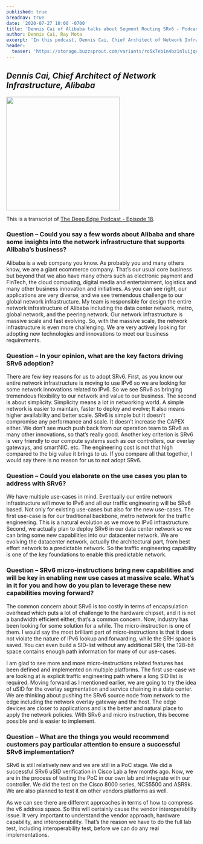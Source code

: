 ```yaml
---
published: true
breadnav: true
date: '2020-07-27 10:00 -0700'
title: 'Dennis Cai of Alibaba talks about Segment Routing SRv6 - Podcast'
author: Dennis Cai, Ray Mota
excerpt: 'In this podcast, Dennis Cai, Chief Architect of Network Infrastructure at Alibaba, talks about Segment Routing and the SRv6 adoption at Alibaba. Transcript is provided here.'
header:
  teaser: 'https://storage.buzzsprout.com/variants/ro5x7eb1n4bz1nluijqed2cqv4gl/74cb75bab2243992e98fab5156007185827084cf97936f24c0c66a651388df90.jpg'
---    
```


## *Dennis Cai, Chief Architect of Network Infrastructure, Alibaba*

[<img src="https://storage.buzzsprout.com/variants/ro5x7eb1n4bz1nluijqed2cqv4gl/74cb75bab2243992e98fab5156007185827084cf97936f24c0c66a651388df90.jpg" width="300"/>](https://www.buzzsprout.com/1010419/4702961-alibaba-dennis-cai-talks-about-segment-routing-episode-18)

This is a transcript of [The Deep Edge Podcast - Episode 18](<https://www.buzzsprout.com/1010419/4702961-alibaba-dennis-cai-talks-about-segment-routing-episode-18>).

### Question – Could you say a few words about Alibaba and share some insights into the network infrastructure that supports Alibaba’s business?
Alibaba is a web company you know. As probably you and many others know, we are a giant ecommerce company. That’s our usual core business but beyond that we also have many others such as electronic payment and FinTech, the cloud computing, digital media and entertainment, logistics and many other business innovation and initiatives. As you can see right, our applications are very diverse, and we see tremendous challenge to our global network infrastructure. My team is responsible for design the entire network infrastructure of Alibaba including the data center network, metro, global network, and the peering network. Our network infrastructure is massive scale and fast evolving. So, with the massive scale, the network infrastructure is even more challenging. We are very actively looking for adopting new technologies and innovations to meet our business requirements.

### Question – In your opinion, what are the key factors driving SRv6 adoption?

There are few key reasons for us to adopt SRv6. First, as you know our entire network infrastructure is moving to use IPv6 so we are looking for some network innovations related to IPv6. So we see SRv6 as bringing tremendous flexibility to our network and value to our business. The second is about simplicity. Simplicity means a lot in networking world. A simple network is easier to maintain, faster to deploy and evolve; It also means higher availability and better scale. SRv6 is simple but it doesn’t compromise any performance and scale. It doesn’t increase the CAPEX either. We don’t see much push back from our operation team to SRv6 as many other innovations, so that’s really good. Another key criterion is SRv6 is very friendly to our compute systems such as our controllers, our overlay gateways, and smartNIC. etc. The engineering cost is not that high compared to the big value it brings to us. If you compare all that together, I would say there is no reason for us to not adopt SRv6.

### Question – Could you elaborate on the use cases you plan to address with SRv6?

We have multiple use-cases in mind. Eventually our entire network infrastructure will move to IPv6 and all our traffic engineering will be SRv6 based. Not only for existing use-cases but also for the new use-cases. The first use-case is for our traditional backbone, metro network for the traffic engineering. This is a natural evolution as we move to IPv6 infrastructure. Second, we actually plan to deploy SRv6 in our data center network so we can bring some new capabilities into our datacenter network. We are evolving the datacenter network, actually the architectural part, from best effort network to a predictable network. So the traffic engineering capability is one of the key foundations to enable this predictable network.

### Question – SRv6 micro-instructions bring new capabilities and will be key in enabling new use cases at massive scale. What’s in it for you and how do you plan to leverage these new capabilities moving forward?

The common concern about SRv6 is too costly in terms of encapsulation overhead which puts a lot of challenge to the hardware chipset, and it is not a bandwidth efficient either, that’s a common concern. Now, industry has been looking for some solution for a while. The micro-instruction is one of them. I would say the most brilliant part of micro-instructions is that it does not violate the nature of IPv6 lookup and forwarding, while the SRH space is saved.
You can even build a SID-list without any additional SRH, the 128-bit space contains enough path information for many of our use-cases.

I am glad to see more and more micro-instructions related features has been defined and implemented on multiple platforms. The first use-case we are looking at is explicit traffic engineering path where a long SID list is required. Moving forward as I mentioned earlier, we are going to try the idea of uSID for the overlay segmentation and service chaining in a data center. We are thinking about pushing the SRv6 source node from network to the edge including the network overlay gateway and the host. The edge devices are closer to applications and is the better and natural place to apply the network policies. With SRv6 and micro instruction, this become possible and is easier to implement.

### Question – What are the things you would recommend customers pay particular attention to ensure a successful SRv6 implementation?

SRv6 is still relatively new and we are still in a PoC stage. We did a successful SRv6 uSID verification in Cisco Lab a few months ago. Now, we are in the process of testing the PoC in our own lab and integrate with our controller. We did the test on the Cisco 8000 series, NCS5500 and ASR9k. We are also planned to test it on other vendors platforms as well.

As we can see there are different approaches in terms of how to compress the v6 address space. So this will certainly cause the vendor interoperability issue. It very important to understand the vendor approach, hardware capability, and interoperability. That’s the reason we have to do the full lab test, including interoperability test, before we can do any real implementations.
